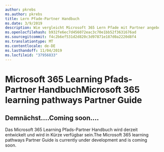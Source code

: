 ```yaml
---
author: pkrebs
ms.author: pkrebs
title: Lern Pfade-Partner Handbuch
ms.date: 3/9/2019
description: Wie vergleicht Microsoft 365 Lern Pfade mit Partner angeboten von Unternehmen, die Schulungsdienste für Unternehmen anbieten?
ms.openlocfilehash: b932fe6ec7d456072eac3c70e1bb52f3631676ad
ms.sourcegitcommit: f4c2b6ef531d2d820c3d97871e187d0a2220d8f4
ms.translationtype: MT
ms.contentlocale: de-DE
ms.lasthandoff: 11/04/2019
ms.locfileid: "37956833"
---
```

# <a name="microsoft-365-learning-pathways-partner-guide"></a><span data-ttu-id="0e4d7-103">Microsoft 365 Learning Pfads-Partner Handbuch</span><span class="sxs-lookup"><span data-stu-id="0e4d7-103">Microsoft 365 learning pathways Partner Guide</span></span>

## <a name="coming-soon"></a><span data-ttu-id="0e4d7-104">Demnächst....</span><span class="sxs-lookup"><span data-stu-id="0e4d7-104">Coming soon....</span></span>
<span data-ttu-id="0e4d7-105">Das Microsoft 365 Learning Pfads-Partner Handbuch wird derzeit entwickelt und wird in Kürze verfügbar sein.</span><span class="sxs-lookup"><span data-stu-id="0e4d7-105">The Microsoft 365 learning pathways Partner Guide is currently under development and is coming soon.</span></span>
 

